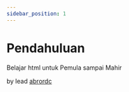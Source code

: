 ```yaml
---
sidebar_position: 1
---
```


# Pendahuluan

Belajar html untuk Pemula sampai Mahir

by lead [abrordc](https://github.com/abrorilhuda)
